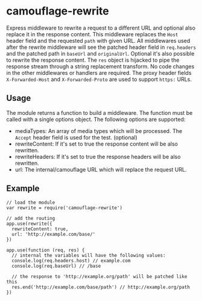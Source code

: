 # camouflage-rewrite

Express middleware to rewrite a request to a different URL and optional also replace it in the response content.
This middleware replaces the `Host` header field and the requested `path` with given URL.
All middlewares used after the rewrite middleware will see the patched header field in `req.headers` and the patched path in `baseUrl` and `originalUrl`.
Optional it's also possible to rewrite the response content.
The `res` object is hijacked to pipe the response stream through a string replacement transform.
No code changes in the other middlewares or handlers are required.
The proxy header fields `X-Forwarded-Host` and `X-Forwarded-Proto` are used to support `https:` URLs.

## Usage

The module returns a function to build a middleware.
The function must be called with a single options object.
The following options are supported:

- mediaTypes: An array of media types which will be processed.
  The `Accept` header field is used for the test. (optional)
- rewriteContent: If it's set to true the response content will be also rewritten.
- rewriteHeaders: If it's set to true the response headers will be also rewritten.
- url: The internal/camouflage URL which will replace the request URL.

## Example

```
// load the module
var rewrite = require('camouflage-rewrite')

// add the routing
app.use(rewrite({
  rewriteContent: true,
  url: 'http://example.com/base/'
})

app.use(function (req, res) {
  // internal the variables will have the following values:
  console.log(req.headers.host) // example.com
  console.log(req.baseUrl) // /base

  // the response to 'http://example.org/path' will be patched like this
  res.end('http://example.com/base/path') // http://example.org/path
})
```
